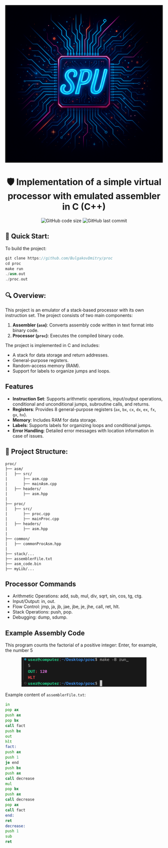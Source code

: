 <div align="center">
  <img src="docs/procPicREADME.png" alt="Proc Banner" width="800">
  
  # 🛡️ Implementation of a simple virtual processor with emulated assembler in C (C++)
  ![GitHub code size](https://img.shields.io/github/languages/code-size/BulgakovDmitry/proc)
  ![GitHub last commit](https://img.shields.io/github/last-commit/BulgakovDmitry/proc)
  
</div>

## 🚀 Quick Start:
To build the project:
```cpp
git clone https://github.com/BulgakovDmitry/proc
cd proc
make run
./asm.out
./proc.out
```

## 🔍 Overview:
This project is an emulator of a stack-based processor with its own instruction set. The project consists of two main components:
1. **Assembler (`asm`)**: Converts assembly code written in text format into binary code.
2. **Processor (`proc`)**: Executes the compiled binary code.

The project is implemented in C and includes:
- A stack for data storage and return addresses.
- General-purpose registers.
- Random-access memory (RAM).
- Support for labels to organize jumps and loops.

## Features
- **Instruction Set**: Supports arithmetic operations, input/output operations, conditional and unconditional jumps, subroutine calls, and returns.
- **Registers**: Provides 8 general-purpose registers (`ax`, `bx`, `cx`, `dx`, `ex`, `fx`, `gx`, `hx`).
- **Memory**: Includes RAM for data storage.
- **Labels**: Supports labels for organizing loops and conditional jumps.
- **Error Handling**: Detailed error messages with location information in case of issues.

## 📂 Project Structure:
```
proc/
├── asm/
│   ├── src/
|       ├── asm.cpp
|       ├── mainAsm.cpp
│   ├── headers/
|       ├── asm.hpp
|
├── proc/
│   ├── src/
|       ├── proc.cpp
|       ├── mainProc.cpp
│   ├── headers/
|       ├── asm.hpp
|
├── common/
│   ├── commonProcAsm.hpp
|
├── stack/...
├── assemblerFile.txt   
├── asm_code.bin        
├── myLib/...
```

## Processor Commands
- Arithmetic Operations: add, sub, mul, div, sqrt, sin, cos, tg, ctg.
- Input/Output: in, out.
- Flow Control: jmp, ja, jb, jae, jbe, je, jhe, call, ret, hlt.
- Stack Operations: push, pop.
- Debugging: dump, sdump.

## Example Assembly Code
This program counts the factorial of a positive integer:
Еnter, for example, the number 5
<div align="center">
  <img src="docs/inputExample.png" alt="Proc Banner" width="400">
</div>

Example content of `assemblerFile.txt`:
```asm
in
pop ax
push ax
pop bx
call fact
push bx
out
hlt
fact:
push ax
push 1
je end
push bx
push ax
call decrease
mul
pop bx
push ax
call decrease
pop ax
call fact
end:
ret
decrease:
push 1
sub
ret
```
